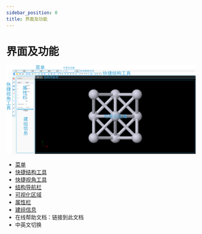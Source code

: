 ```yaml
---
sidebar_position: 0
title: 界面及功能
---
```


# 界面及功能

![界面](../nested/qstudio_main.png)

- [菜单](./菜单)
- [快捷结构工具](./qstudio_structtools)
- [快捷视角工具](./qstudio_visiontools)
- [结构导航栏](./qstudio_navigation)
- [可视化区域](./qstudio_visualization)
- [属性栏](./qstudio_property)
- [建组信息](./qstudio_addgroup)
- 在线帮助文档：链接到此文档
- 中英文切换

